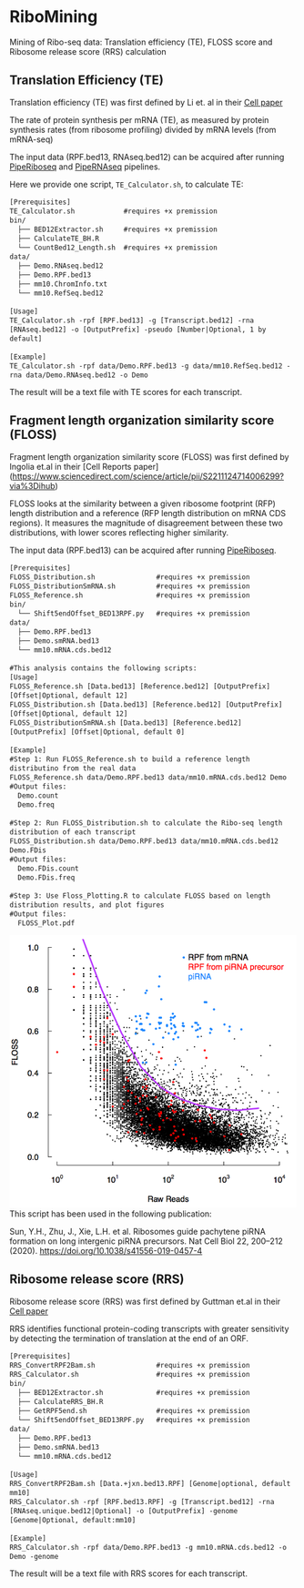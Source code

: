 # RiboMining

Mining of Ribo-seq data: Translation efficiency (TE), FLOSS score and Ribosome release score (RRS) calculation

## Translation Efficiency (TE)

Translation efficiency (TE) was first defined by Li et. al in their [Cell paper](https://www.sciencedirect.com/science/article/pii/S0092867414002323)

The rate of protein synthesis per mRNA (TE), as measured by protein synthesis rates (from ribosome profiling) divided by mRNA levels (from mRNA-seq)

The input data (RPF.bed13, RNAseq.bed12) can be acquired after running [PipeRiboseq](https://github.com/sunyumail93/PipeRiboseq) and [PipeRNAseq](https://github.com/sunyumail93/PipeRNAseq) pipelines.

Here we provide one script, `TE_Calculator.sh`, to calculate TE:

```
[Prerequisites]
TE_Calculator.sh            #requires +x premission
bin/
  ├── BED12Extractor.sh     #requires +x premission
  ├── CalculateTE_BH.R
  └── CountBed12_Length.sh  #requires +x premission
data/
  ├── Demo.RNAseq.bed12
  ├── Demo.RPF.bed13
  ├── mm10.ChromInfo.txt
  └── mm10.RefSeq.bed12

[Usage]
TE_Calculator.sh -rpf [RPF.bed13] -g [Transcript.bed12] -rna [RNAseq.bed12] -o [OutputPrefix] -pseudo [Number|Optional, 1 by default]

[Example]
TE_Calculator.sh -rpf data/Demo.RPF.bed13 -g data/mm10.RefSeq.bed12 -rna data/Demo.RNAseq.bed12 -o Demo
```
The result will be a text file with TE scores for each transcript.

## Fragment length organization similarity score (FLOSS)

Fragment length organization similarity score (FLOSS) was first defined by Ingolia et.al in their [Cell Reports paper] (https://www.sciencedirect.com/science/article/pii/S2211124714006299?via%3Dihub)

FLOSS looks at the similarity between a given ribosome footprint (RFP) length distribution and a reference (RFP length distribution on mRNA CDS regions). It measures the magnitude of disagreement between these two distributions, with lower scores reflecting higher similarity.

The input data (RPF.bed13) can be acquired after running [PipeRiboseq](https://github.com/sunyumail93/PipeRiboseq).

```
[Prerequisites]
FLOSS_Distribution.sh               #requires +x premission
FLOSS_DistributionSmRNA.sh          #requires +x premission
FLOSS_Reference.sh                  #requires +x premission
bin/
  └── Shift5endOffset_BED13RPF.py   #requires +x premission
data/
  ├── Demo.RPF.bed13
  ├── Demo.smRNA.bed13
  └── mm10.mRNA.cds.bed12

#This analysis contains the following scripts:
[Usage]
FLOSS_Reference.sh [Data.bed13] [Reference.bed12] [OutputPrefix] [Offset|Optional, default 12]
FLOSS_Distribution.sh [Data.bed13] [Reference.bed12] [OutputPrefix] [Offset|Optional, default 12]
FLOSS_DistributionSmRNA.sh [Data.bed13] [Reference.bed12] [OutputPrefix] [Offset|Optional, default 0]

[Example]
#Step 1: Run FLOSS_Reference.sh to build a reference length distributino from the real data
FLOSS_Reference.sh data/Demo.RPF.bed13 data/mm10.mRNA.cds.bed12 Demo
#Output files:
  Demo.count
  Demo.freq
  
#Step 2: Run FLOSS_Distribution.sh to calculate the Ribo-seq length distribution of each transcript
FLOSS_Distribution.sh data/Demo.RPF.bed13 data/mm10.mRNA.cds.bed12 Demo.FDis
#Output files:
  Demo.FDis.count
  Demo.FDis.freq

#Step 3: Use Floss_Plotting.R to calculate FLOSS based on length distribution results, and plot figures
#Output files:
  FLOSS_Plot.pdf
```
![](images/FLOSS.png)
This script has been used in the following publication:

Sun, Y.H., Zhu, J., Xie, L.H. et al. Ribosomes guide pachytene piRNA formation on long intergenic piRNA precursors. Nat Cell Biol 22, 200–212 (2020). https://doi.org/10.1038/s41556-019-0457-4

## Ribosome release score (RRS)

Ribosome release score (RRS) was first defined by Guttman et.al in their [Cell paper](https://www.sciencedirect.com/science/article/pii/S0092867413007113)

RRS identifies functional protein-coding transcripts with greater sensitivity by detecting the termination of translation at the end of an ORF.

```
[Prerequisites]
RRS_ConvertRPF2Bam.sh               #requires +x premission
RRS_Calculator.sh                   #requires +x premission
bin/
  ├── BED12Extractor.sh             #requires +x premission
  ├── CalculateRRS_BH.R
  ├── GetRPF5end.sh                 #requires +x premission
  └── Shift5endOffset_BED13RPF.py   #requires +x premission
data/
  ├── Demo.RPF.bed13
  ├── Demo.smRNA.bed13
  └── mm10.mRNA.cds.bed12

[Usage]
RRS_ConvertRPF2Bam.sh [Data.+jxn.bed13.RPF] [Genome|optional, default mm10]
RRS_Calculator.sh -rpf [RPF.bed13.RPF] -g [Transcript.bed12] -rna [RNAseq.unique.bed12|Optional] -o [OutputPrefix] -genome [Genome|Optional, default:mm10]

[Example]
RRS_Calculator.sh -rpf data/Demo.RPF.bed13 -g mm10.mRNA.cds.bed12 -o Demo -genome
```
The result will be a text file with RRS scores for each transcript.
